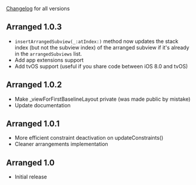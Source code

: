 [Changelog](https://github.com/kean/Arranged/releases) for all versions

## Arranged 1.0.3
 
- `insertArrangedSubview(_:atIndex:)` method now updates the stack index (but not the subview index) of the arranged subview if it's already in the `arrangedSubviews` list.
- Add app extensions support
- Add tvOS support (useful if you share code between iOS 8.0 and tvOS)

## Arranged 1.0.2

- Make _viewForFirstBaselineLayout private (was made public by mistake)
- Update documentation

## Arranged 1.0.1

- More efficient constraint deactivation on updateConstraints()
- Cleaner arrangements implementation

## Arranged 1.0

- Initial release

